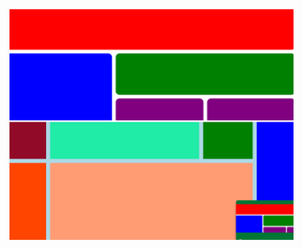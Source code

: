 <html>
  <img src = "Screenshot 2024-04-12 130420.png">
  <img src = "Screenshot 2024-04-12 130427.png">
</html>
